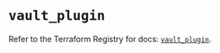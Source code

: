 # `vault_plugin`

Refer to the Terraform Registry for docs: [`vault_plugin`](https://registry.terraform.io/providers/hashicorp/vault/4.8.0/docs/resources/plugin).
